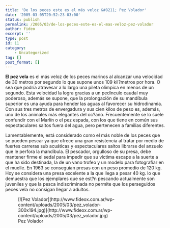 ```yaml
---
title: 'De los peces este es el más veloz &#8211; Pez Volador'
date: '2005-03-05T20:52:23-03:00'
status: publish
permalink: /2005/03/de-los-peces-este-es-el-mas-veloz-pez-volador
author: fideo
excerpt: ''
type: post
id: 11
category:
    - Uncategorized
tag: []
post_format: []
---
```

**El pez vela** es el más veloz de los peces marinos al alcanzar una velocidad de 30 metros por segundo lo que supone unos 109 kil?metros por hora. O sea que podría atravesar a lo largo una pileta olímpica en menos de un segundo. Esta velocidad la logra gracias a un pedínculo caudal muy poderoso, además se supone, que la prolongación de su mandíbula superior es una ayuda para hender las aguas al favorecer su hidrodinamia. Con sus tres metros de envergadura y sus cien kilos de peso es, además, uno de los animales más elegantes del oc?ano. Frecuentemente se lo suele confundir con el Marlín o el pez espada, con los que tiene en común sus espectaculares saltos fuera del agua, pero pertenecen a familias diferentes.

Lamentablemente, está considerado como el más noble de los peces que se pueden pescar ya que ofrece una gran resistencia al tratar por medio de fuertes carreras sub acuáticas y espectaculares saltos librarse del anzuelo que le perfora la mandíbula. El pescador, orgulloso de su presa, debe mantener firme el sedal para impedir que su víctima escape a la suerte a que ha sido destinada, la de un vano trofeo y un modelo para fotografiar en el muelle. En 1963 se conseguían presas con un peso promedio de 120 kg. Hoy se considera una presa excelente a la que llega a pesar 40 kg. lo que demuestra que los ejemplares que se est?n pescando actualmente son juveniles y que la pesca indiscriminada no permite que los perseguidos peces vela no consigan llegar a adultos.

<figure aria-describedby="caption-attachment-872" class="wp-caption alignnone" id="attachment_872" style="width: 316px">[![Pez Volador](http://www.fideox.com.ar/wp-content/uploads/2005/03/pez_volador-300x194.jpg)](http://www.fideox.com.ar/wp-content/uploads/2005/03/pez_volador.jpg)<figcaption class="wp-caption-text" id="caption-attachment-872">Pez Volador</figcaption></figure>